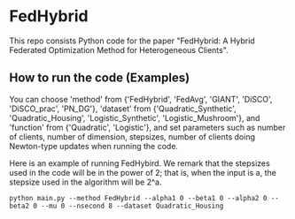 # FedHybrid

This repo consists Python code for the paper "FedHybrid: A Hybrid Federated Optimization Method for Heterogeneous Clients".

## How to run the code (Examples)
You can choose 'method' from {'FedHybrid', 'FedAvg', 'GIANT', 'DiSCO', 'DiSCO_prac', 'PN_DG'}, 'dataset' from {'Quadratic_Synthetic', 'Quadratic_Housing', 'Logistic_Synthetic', 'Logistic_Mushroom'}, and 'function' from {'Quadratic', 'Logistic'}, and set parameters such as number of clients, number of dimension, stepsizes, number of clients doing Newton-type updates when running the code.

Here is an example of running FedHybird. We remark that the stepsizes used in the code will be in the power of 2; that is, when the input is a, the stepsize used in the algorithm will be 2^a.
```
python main.py --method FedHybrid --alpha1 0 --beta1 0 --alpha2 0 --beta2 0 --mu 0 --nsecond 8 --dataset Quadratic_Housing
```
